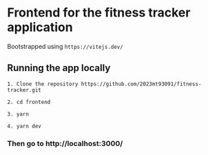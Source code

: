 # Frontend for the fitness tracker application

Bootstrapped using `https://vitejs.dev/`

## Running the app locally

`1. Clone the repository https://github.com/2023mt93091/fitness-tracker.git`

`2. cd frontend`

`3. yarn`

`4. yarn dev`

### Then go to http://localhost:3000/
